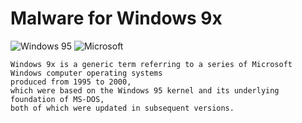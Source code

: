 # Malware for Windows 9x  
![Windows 95](https://img.shields.io/badge/Windows%2095-008484?style=for-the-badge&logo=windows95&logoColor=white) ![Microsoft](https://img.shields.io/badge/Microsoft-0078D4?style=for-the-badge&logo=microsoft&logoColor=white)

    Windows 9x is a generic term referring to a series of Microsoft Windows computer operating systems 
    produced from 1995 to 2000, 
    which were based on the Windows 95 kernel and its underlying foundation of MS-DOS, 
    both of which were updated in subsequent versions.
